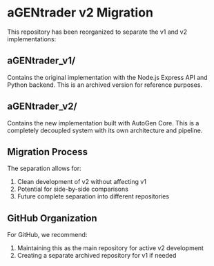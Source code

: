 # aGENtrader v2 Migration

This repository has been reorganized to separate the v1 and v2 implementations:

## aGENtrader_v1/
Contains the original implementation with the Node.js Express API and Python backend.
This is an archived version for reference purposes.

## aGENtrader_v2/
Contains the new implementation built with AutoGen Core. This is a completely
decoupled system with its own architecture and pipeline.

## Migration Process

The separation allows for:
1. Clean development of v2 without affecting v1
2. Potential for side-by-side comparisons
3. Future complete separation into different repositories

## GitHub Organization

For GitHub, we recommend:
1. Maintaining this as the main repository for active v2 development
2. Creating a separate archived repository for v1 if needed
